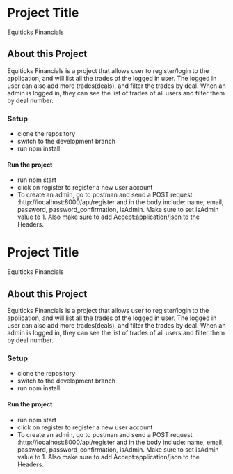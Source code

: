 # Project Title

Equiticks Financials

## About this Project

Equiticks Financials is a project that allows user to register/login to the application, and will list all the trades of the logged in user. The logged in user can also add more trades(deals), and filter the trades by deal.
When an admin is logged in, they can see the list of trades of all users and filter them by deal number.

### Setup

- clone the repository
- switch to the development branch
- run npm install

#### Run the project

- run npm start
- click on register to register a new user account
- To create an admin, go to postman and send a POST request :http://localhost:8000/api/register and in the body include: name, email, password, password_confirmation, isAdmin. Make sure to set isAdmin value to 1. Also make sure to add Accept:application/json to the Headers.

# Project Title

Equiticks Financials

## About this Project

Equiticks Financials is a project that allows user to register/login to the application, and will list all the trades of the logged in user. The logged in user can also add more trades(deals), and filter the trades by deal.
When an admin is logged in, they can see the list of trades of all users and filter them by deal number.

### Setup

- clone the repository
- switch to the development branch
- run npm install

#### Run the project

- run npm start
- click on register to register a new user account
- To create an admin, go to postman and send a POST request :http://localhost:8000/api/register and in the body include: name, email, password, password_confirmation, isAdmin. Make sure to set isAdmin value to 1. Also make sure to add Accept:application/json to the Headers.

